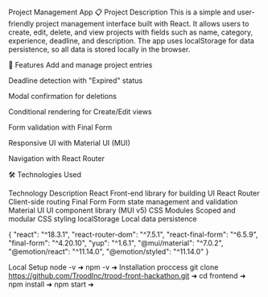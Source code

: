 Project Management App
📋 Project Description
This is a simple and user-friendly project management interface built with React. It allows users to create, edit, delete, and view projects with fields such as name, category, experience, deadline, and description. The app uses localStorage for data persistence, so all data is stored locally in the browser.

🚀 Features
Add and manage project entries

Deadline detection with "Expired" status

Modal confirmation for deletions

Conditional rendering for Create/Edit views

Form validation with Final Form

Responsive UI with Material UI (MUI)

Navigation with React Router

🛠️ Technologies Used

Technology	Description
React	Front-end library for building UI
React Router	Client-side routing
Final Form	Form state management and validation
Material UI	UI component library (MUI v5)
CSS Modules	Scoped and modular CSS styling
localStorage	Local data persistence

{
"react": "^18.3.1",
"react-router-dom": "^7.5.1",
"react-final-form": "^6.5.9",
"final-form": "^4.20.10",
"yup": "^1.6.1",
"@mui/material": "^7.0.2",
"@emotion/react": "^11.14.0",
"@emotion/styled": "^11.14.0"
}


Local Setup
node -v ➜
npm -v ➜
 Installation proccess 
 git clone https://github.com/TroodInc/trood-front-hackathon.git ➜
 cd frontend ➜
 npm install ➜
 npm start ➜
